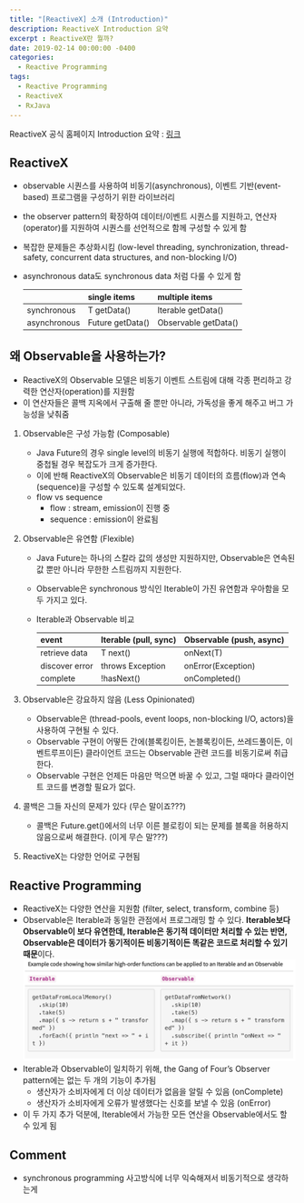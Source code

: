 ```yaml
---
title: "[ReactiveX] 소개 (Introduction)"
description: ReactiveX Introduction 요약
excerpt : ReactiveX란 뭘까?
date: 2019-02-14 00:00:00 -0400
categories:
  - Reactive Programming
tags:
  - Reactive Programming
  - ReactiveX
  - RxJava
---
```


ReactiveX 공식 홈페이지 Introduction 요약 : [링크](http://reactivex.io/intro.html)

## ReactiveX
* observable 시퀀스를 사용하여 비동기(asynchronous), 이벤트 기반(event-based) 프로그램을 구성하기 위한 라이브러리
* the observer pattern의 확장하여 데이터/이벤트 시퀀스를 지원하고, 연산자(operator)를 지원하여 시퀀스를 선언적으로 함께 구성할 수 있게 함
* 복잡한 문제들은 추상화시킴 (low-level threading, synchronization, thread-safety, concurrent data structures, and non-blocking I/O)
* asynchronous data도 synchronous data 처럼 다룰 수 있게 함
    
    |              | single items        | multiple items          |
    |--------------|---------------------|-------------------------|
    | synchronous  | T getData()         | Iterable<T> getData()   |
    | asynchronous | Future<T> getData() | Observable<T> getData() |


## 왜 Observable을 사용하는가?
* ReactiveX의 Observable 모델은 비동기 이벤트 스트림에 대해 각종 편리하고 강력한 연산자(operation)를 지원함
* 이 연산자들은 콜백 지옥에서 구출해 줄 뿐만 아니라, 가독성을 좋게 해주고 버그 가능성을 낮춰줌

1. Observable은 구성 가능함 (Composable)
    * Java Future의 경우 single level의 비동기 실행에 적합하다. 비동기 실행이 중첩될 경우 복잡도가 크게 증가한다.
    * 이에 반해 ReactiveX의 Observable은 비동기 데이터의 흐름(flow)과 연속(sequence)을 구성할 수 있도록 설계되었다.
    * flow vs sequence
        * flow : stream, emission이 진행 중
        * sequence : emission이 완료됨

2. Observable은 유연함 (Flexible)
    * Java Future는 하나의 스칼라 값의 생성만 지원하지만, Observable은 연속된 값 뿐만 아니라 무한한 스트림까지 지원한다.
    * Observable은 synchronous 방식인 Iterable이 가진 유연함과 우아함을 모두 가지고 있다.
    * Iterable과 Observable 비교

        | event          | Iterable (pull, sync) | Observable (push, async) |
        |----------------|-----------------------|--------------------------|
        | retrieve data  | T next()              | onNext(T)                |
        | discover error | throws Exception      | onError(Exception)       |
        | complete       | !hasNext()            | onCompleted()            |

3. Observable은 강요하지 않음 (Less Opinionated)
    * Observable은 (thread-pools, event loops, non-blocking I/O, actors)을 사용하여 구현될 수 있다.
    * Observable 구현이 어떻든 간에(블록킹이든, 논블록킹이든, 쓰레드풀이든, 이벤트루프이든) 클라이언트 코드는 Observable 관련 코드를 비동기로써 취급한다.
    * Observable 구현은 언제든 마음만 먹으면 바꿀 수 있고, 그럴 때마다 클라이언트 코드를 변경할 필요가 없다.
4. 콜백은 그들 자신의 문제가 있다 (무슨 말이죠???)
    * 콜백은 Future.get()에서의 너무 이른 블로킹이 되는 문제를 블록을 허용하지 않음으로써 해결한다. (이게 무슨 말???)
5. ReactiveX는 다양한 언어로 구현됨

## Reactive Programming
* ReactiveX는 다양한 연산을 지원함 (filter, select, transform, combine 등)
* Observable은 Iterable과 동일한 관점에서 프로그래밍 할 수 있다. **Iterable보다 Observable이 보다 유연한데, Iterable은 동기적 데이터만 처리할 수 있는 반면, Observable은 데이터가 동기적이든 비동기적이든 똑같은 코드로 처리할 수 있기 때문**이다.
![](/assets/images/iterableVsObservable.png)
* Iterable과 Observable이 일치하기 위해, the Gang of Four’s Observer pattern에는 없는 두 개의 기능이 추가됨
    * 생산자가 소비자에게 더 이상 데이터가 없음을 알릴 수 있음 (onComplete)
    * 생산자가 소비자에게 오류가 발생했다는 신호를 보낼 수 있음 (onError)
* 이 두 가지 추가 덕분에, Iterable에서 가능한 모든 연산을 Observable에서도 할 수 있게 됨

## Comment
* synchronous programming 사고방식에 너무 익숙해져서 비동기적으로 생각하는게 
